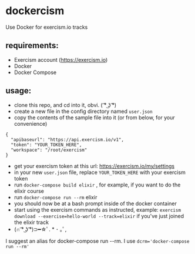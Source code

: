 # dockercism
Use Docker for exercism.io tracks

## requirements:
- Exercism account (https://exercism.io)
- Docker
- Docker Compose

## usage:
- clone this repo, and cd into it, obvi. ( ͡° ͜ʖ ͡°)
- create a new file in the config directory named `user.json`
- copy the contents of the sample file into it (or from below, for your convenience)
```
{
  "apibaseurl": "https://api.exercism.io/v1",
  "token": "YOUR_TOKEN_HERE",
  "workspace": "/root/exercism"
}
```
- get your exercism token at this url: https://exercism.io/my/settings
- in your new `user.json` file, replace `YOUR_TOKEN_HERE` with your exercism token
- run `docker-compose build elixir` , for example, if you want to do the elixir course
- run `docker-compose run --rm` elixir
- you should now be at a bash prompt inside of the docker container
- start using the exercism commands as instructed, example: `exercism download --exercise=hello-world --track=elixir` if you've just joined the elixir track
- (∩ ͡° ͜ʖ ͡°)⊃━☆ﾟ. * ･ ｡ﾟ,

I suggest an alias for docker-compose run --rm.  I use `dcrm='docker-compose run --rm'`
